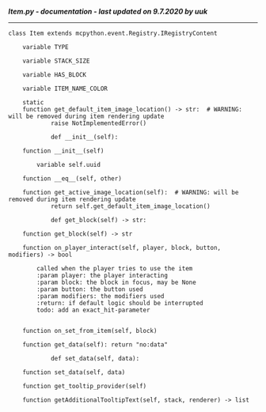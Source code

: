 ***Item.py - documentation - last updated on 9.7.2020 by uuk***
___

    class Item extends mcpython.event.Registry.IRegistryContent

        variable TYPE

        variable STACK_SIZE

        variable HAS_BLOCK

        variable ITEM_NAME_COLOR

        static
        function get_default_item_image_location() -> str:  # WARNING: will be removed during item rendering update
                raise NotImplementedError()
                
                def __init__(self):

        function __init__(self)

            variable self.uuid

        function __eq__(self, other)

        function get_active_image_location(self):  # WARNING: will be removed during item rendering update
                return self.get_default_item_image_location()
                
                def get_block(self) -> str:

        function get_block(self) -> str

        function on_player_interact(self, player, block, button, modifiers) -> bool
            
            called when the player tries to use the item
            :param player: the player interacting
            :param block: the block in focus, may be None
            :param button: the button used
            :param modifiers: the modifiers used
            :return: if default logic should be interrupted
            todo: add an exact_hit-parameter


        function on_set_from_item(self, block)

        function get_data(self): return "no:data"
                
                def set_data(self, data):

        function set_data(self, data)

        function get_tooltip_provider(self)

        function getAdditionalTooltipText(self, stack, renderer) -> list